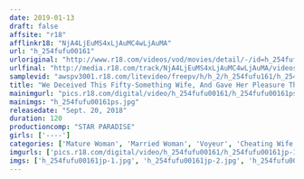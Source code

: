 ```yaml
---
date: 2019-01-13
draft: false
affsite: "r18"
afflinkr18: "NjA4LjEuMS4xLjAuMC4wLjAuMA"
url: "h_254fufu00161"
urloriginal: "http://www.r18.com/videos/vod/movies/detail/-/id=h_254fufu00161"
urlfinal: "http://media.r18.com/track/NjA4LjEuMS4xLjAuMC4wLjAuMA/videos/vod/movies/detail/-/id=h_254fufu00161"
samplevid: "awspv3001.r18.com/litevideo/freepv/h/h_2/h_254fufu161/h_254fufu161_dmb_w.mp4"
title: "We Deceived This Fifty-Something Wife, And Gave Her Pleasure That Her Husband Could Never Provide..."
mainimgurl: "pics.r18.com/digital/video/h_254fufu00161/h_254fufu00161ps.jpg"
mainimgs: "h_254fufu00161ps.jpg"
releasedate: "Sept. 20, 2018"
duration: 120
productioncomp: "STAR PARADISE"
girls: ['----']
categories: ['Mature Woman', 'Married Woman', 'Voyeur', 'Cheating Wife', 'Hi-Def']
imgurls: ['pics.r18.com/digital/video/h_254fufu00161/h_254fufu00161jp-1.jpg', 'pics.r18.com/digital/video/h_254fufu00161/h_254fufu00161jp-2.jpg', 'pics.r18.com/digital/video/h_254fufu00161/h_254fufu00161jp-3.jpg', 'pics.r18.com/digital/video/h_254fufu00161/h_254fufu00161jp-4.jpg', 'pics.r18.com/digital/video/h_254fufu00161/h_254fufu00161jp-5.jpg', 'pics.r18.com/digital/video/h_254fufu00161/h_254fufu00161jp-6.jpg', 'pics.r18.com/digital/video/h_254fufu00161/h_254fufu00161jp-7.jpg', 'pics.r18.com/digital/video/h_254fufu00161/h_254fufu00161jp-8.jpg', 'pics.r18.com/digital/video/h_254fufu00161/h_254fufu00161jp-9.jpg', 'pics.r18.com/digital/video/h_254fufu00161/h_254fufu00161jp-10.jpg', 'pics.r18.com/digital/video/h_254fufu00161/h_254fufu00161jp-11.jpg', 'pics.r18.com/digital/video/h_254fufu00161/h_254fufu00161jp-12.jpg', 'pics.r18.com/digital/video/h_254fufu00161/h_254fufu00161jp-13.jpg', 'pics.r18.com/digital/video/h_254fufu00161/h_254fufu00161jp-14.jpg', 'pics.r18.com/digital/video/h_254fufu00161/h_254fufu00161jp-15.jpg', 'pics.r18.com/digital/video/h_254fufu00161/h_254fufu00161jp-16.jpg', 'pics.r18.com/digital/video/h_254fufu00161/h_254fufu00161jp-17.jpg', 'pics.r18.com/digital/video/h_254fufu00161/h_254fufu00161jp-18.jpg', 'pics.r18.com/digital/video/h_254fufu00161/h_254fufu00161jp-19.jpg', 'pics.r18.com/digital/video/h_254fufu00161/h_254fufu00161jp-20.jpg']
imgs: ['h_254fufu00161jp-1.jpg', 'h_254fufu00161jp-2.jpg', 'h_254fufu00161jp-3.jpg', 'h_254fufu00161jp-4.jpg', 'h_254fufu00161jp-5.jpg', 'h_254fufu00161jp-6.jpg', 'h_254fufu00161jp-7.jpg', 'h_254fufu00161jp-8.jpg', 'h_254fufu00161jp-9.jpg', 'h_254fufu00161jp-10.jpg', 'h_254fufu00161jp-11.jpg', 'h_254fufu00161jp-12.jpg', 'h_254fufu00161jp-13.jpg', 'h_254fufu00161jp-14.jpg', 'h_254fufu00161jp-15.jpg', 'h_254fufu00161jp-16.jpg', 'h_254fufu00161jp-17.jpg', 'h_254fufu00161jp-18.jpg', 'h_254fufu00161jp-19.jpg', 'h_254fufu00161jp-20.jpg']
---
```

